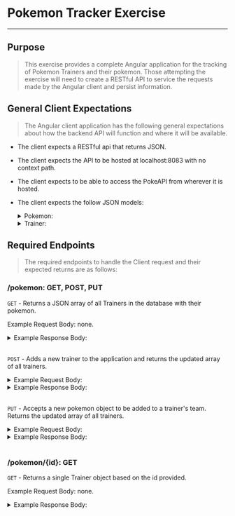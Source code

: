 # Pokemon Tracker Exercise
---

## Purpose

> This exercise provides a complete Angular application for the tracking of Pokemon Trainers and their pokemon. Those attempting the exercise will need to create a RESTful API to service the requests made by the Angular client and persist information. 

## General Client Expectations

> The Angular client application has the following general expectations about how the backend API will function and where it will be available. 

* The client expects a RESTful api that returns JSON. 
* The client expects the API to be hosted at localhost:8083 with no context path.
* The client expects to be able to access the PokeAPI from wherever it is hosted. 
* The client expects the follow JSON models: 
  <details>
  <summary> Pokemon: </summary>

  ```
  {
    "pokedexId": 95,
    "name": "onix",
    "baseXP": 88,
    "trainer":{
        "tId": 5,
        "name": "Brock",
        "party": []
      }
  }
  ```
  </details>
  <details>
  <summary>Trainer: </summary>

  ```
  {
    "tId": 4,
    "name": "Misty",
    "party": [
      {
        "pokeId": 4,
        "pokedexId": 121,
        "name": "starmie",
        "baseXP": 182
      }
    ]
  }
  ```
  </details>


## Required Endpoints

> The required endpoints to handle the Client request and their expected returns are as follows:

### **/pokemon:** GET, POST, PUT

`GET` - Returns a JSON array of all Trainers in the database with their pokemon. 

Example Request Body: none. 
<details>
<summary>Example Response Body: </summary>

```
[
    {
        "tId": 3,
        "name": "Ash",
        "party": [
            {
                "pokeId": 2,
                "pokedexId": 25,
                "name": "pikachu",
                "baseXP": 112
            },
            {
                "pokeId": 3,
                "pokedexId": 6,
                "name": "charizard",
                "baseXP": 267
            }
        ]
    },
    {
        "tId": 4,
        "name": "Misty",
        "party": [
            {
                "pokeId": 4,
                "pokedexId": 121,
                "name": "starmie",
                "baseXP": 182
            }
        ]
    },
    {
        "tId": 5,
        "name": "Brock",
        "party": []
    }
]
```
</details>  
<br>

`POST` - Adds a new trainer to the application and returns the updated array of all trainers. 

<details>
<summary>Example Request Body:</summary>

```
{
  "name": "Brock",
  "party": []
}
```
</details>

<details>
<summary>Example Response Body: </summary>

```
[
    {
        "tId": 3,
        "name": "Ash",
        "party": [
            {
                "pokeId": 2,
                "pokedexId": 25,
                "name": "pikachu",
                "baseXP": 112
            },
            {
                "pokeId": 3,
                "pokedexId": 6,
                "name": "charizard",
                "baseXP": 267
            }
        ]
    },
    {
        "tId": 4,
        "name": "Misty",
        "party": [
            {
                "pokeId": 4,
                "pokedexId": 121,
                "name": "starmie",
                "baseXP": 182
            }
        ]
    },
    {
        "tId": 5,
        "name": "Brock",
        "party": []
    }
]
```
</details>
<br>
 
`PUT` - Accepts a new pokemon object to be added to a trainer's team. Returns the updated array of all trainers. 

<details>
<summary>Example Request Body:</summary>

```
{
  "pokedexId": 95,
  "name": "onix",
  "baseXP": 88,
  "trainer":{
      "tId": 5,
      "name": "Brock",
      "party": []
    }
}
```
</details>

<details>
<summary>Example Response Body: </summary>

```
[
    {
        "tId": 3,
        "name": "Ash",
        "party": [
            {
                "pokeId": 2,
                "pokedexId": 25,
                "name": "pikachu",
                "baseXP": 112
            },
            {
                "pokeId": 3,
                "pokedexId": 6,
                "name": "charizard",
                "baseXP": 267
            }
        ]
    },
    {
        "tId": 4,
        "name": "Misty",
        "party": [
            {
                "pokeId": 4,
                "pokedexId": 121,
                "name": "starmie",
                "baseXP": 182
            }
        ]
    },
    {
        "tId": 5,
        "name": "Brock",
        "party": [
            {
                "pokeId": 5,
                "pokedexId": 95,
                "name": "onix",
                "baseXP": 88
            }
        ]
    }
]
```
</details>  
<br>

### **/pokemon/{id}:** GET

`GET` - Returns a single Trainer object based on the id provided.

Example Request Body: none. 

<details>
<summary>Example Response Body: </summary> 

```
{
    "tId": 3,
    "name": "Ash",
    "party": [
        {
            "pokeId": 2,
            "pokedexId": 25,
            "name": "pikachu",
            "baseXP": 112
        },
        {
            "pokeId": 3,
            "pokedexId": 6,
            "name": "charizard",
            "baseXP": 267
        }
    ]
}
```
</details>